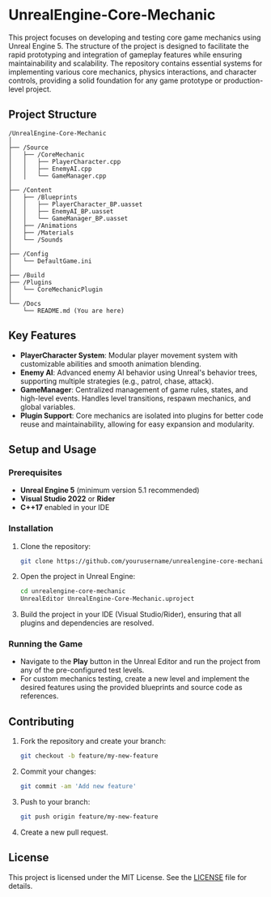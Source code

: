 # UnrealEngine-Core-Mechanic

This project focuses on developing and testing core game mechanics using Unreal Engine 5. The structure of the project is designed to facilitate the rapid prototyping and integration of gameplay features while ensuring maintainability and scalability. The repository contains essential systems for implementing various core mechanics, physics interactions, and character controls, providing a solid foundation for any game prototype or production-level project.

## Project Structure

```
/UnrealEngine-Core-Mechanic
│
├── /Source
│   ├── /CoreMechanic
│   │   ├── PlayerCharacter.cpp
│   │   ├── EnemyAI.cpp
│   │   └── GameManager.cpp
│
├── /Content
│   ├── /Blueprints
│   │   ├── PlayerCharacter_BP.uasset
│   │   ├── EnemyAI_BP.uasset
│   │   └── GameManager_BP.uasset
│   ├── /Animations
│   ├── /Materials
│   └── /Sounds
│
├── /Config
│   └── DefaultGame.ini
│
├── /Build
├── /Plugins
│   └── CoreMechanicPlugin
│
└── /Docs
    └── README.md (You are here)
```

## Key Features

- **PlayerCharacter System**: Modular player movement system with customizable abilities and smooth animation blending.
- **Enemy AI**: Advanced enemy AI behavior using Unreal's behavior trees, supporting multiple strategies (e.g., patrol, chase, attack).
- **GameManager**: Centralized management of game rules, states, and high-level events. Handles level transitions, respawn mechanics, and global variables.
- **Plugin Support**: Core mechanics are isolated into plugins for better code reuse and maintainability, allowing for easy expansion and modularity.

## Setup and Usage

### Prerequisites

- **Unreal Engine 5** (minimum version 5.1 recommended)
- **Visual Studio 2022** or **Rider**
- **C++17** enabled in your IDE

### Installation

1. Clone the repository:
    ```bash
    git clone https://github.com/yourusername/unrealengine-core-mechanic.git
    ```

2. Open the project in Unreal Engine:
    ```bash
    cd unrealengine-core-mechanic
    UnrealEditor UnrealEngine-Core-Mechanic.uproject
    ```

3. Build the project in your IDE (Visual Studio/Rider), ensuring that all plugins and dependencies are resolved.

### Running the Game

- Navigate to the **Play** button in the Unreal Editor and run the project from any of the pre-configured test levels.
- For custom mechanics testing, create a new level and implement the desired features using the provided blueprints and source code as references.

## Contributing

1. Fork the repository and create your branch:
    ```bash
    git checkout -b feature/my-new-feature
    ```

2. Commit your changes:
    ```bash
    git commit -am 'Add new feature'
    ```

3. Push to your branch:
    ```bash
    git push origin feature/my-new-feature
    ```

4. Create a new pull request.

## License

This project is licensed under the MIT License. See the [LICENSE](LICENSE) file for details.
